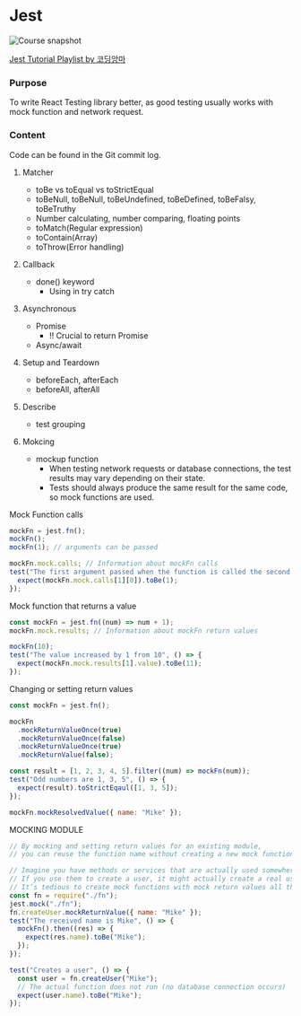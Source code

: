 # Jest

![Course snapshot](https://github.com/user-attachments/assets/007e75b6-f261-4a22-b37f-2c4e5875b965)

[Jest Tutorial Playlist by 코딩앙마](https://www.youtube.com/watch?v=g4MdUjxA-S4&list=PLZKTXPmaJk8L1xCg_1cRjL5huINlP2JKt&index=1)

### Purpose

To write React Testing library better, as good testing usually works with mock function and network request.

### Content

Code can be found in the Git commit log.

1. Matcher

   - toBe vs toEqual vs toStrictEqual
   - toBeNull, toBeNull, toBeUndefined, toBeDefined, toBeFalsy, toBeTruthy
   - Number calculating, number comparing, floating points
   - toMatch(Regular expression)
   - toContain(Array)
   - toThrow(Error handling)

2. Callback

   - done() keyword
     - Using in try catch

3. Asynchronous

   - Promise
     - !! Crucial to return Promise
   - Async/await

4. Setup and Teardown

   - beforeEach, afterEach
   - beforeAll, afterAll

5. Describe

   - test grouping

6. Mokcing

   - mockup function
     - When testing network requests or database connections, the test results may vary depending on their state.
     - Tests should always produce the same result for the same code, so mock functions are used.

Mock Function calls

```js
mockFn = jest.fn();
mockFn();
mockFn(1); // arguments can be passed

mockFn.mock.calls; // Information about mockFn calls
test("The first argument passed when the function is called the second time is 1", () => {
  expect(mockFn.mock.calls[1][0]).toBe(1);
});
```

Mock function that returns a value

```js
const mockFn = jest.fn((num) => num + 1);
mockFn.mock.results; // Information about mockFn return values

mockFn(10);
test("The value increased by 1 from 10", () => {
  expect(mockFn.mock.results[1].value).toBe(11);
});
```

Changing or setting return values

```js
const mockFn = jest.fn();

mockFn
  .mockReturnValueOnce(true)
  .mockReturnValueOnce(false)
  .mockReturnValueOnce(true)
  .mockReturnValue(false);

const result = [1, 2, 3, 4, 5].filter((num) => mockFn(num));
test("Odd numbers are 1, 3, 5", () => {
  expect(result).toStrictEqaul([1, 3, 5]);
});

mockFn.mockResolvedValue({ name: "Mike" });
```

MOCKING MODULE

```js
// By mocking and setting return values for an existing module,
// you can reuse the function name without creating a new mock function

// Imagine you have methods or services that are actually used somewhere.
// If you use them to create a user, it might actually create a real user.
// It’s tedious to create mock functions with mock return values all the time.
const fn = require("./fn");
jest.mock("./fn");
fn.createUser.mockReturnValue({ name: "Mike" });
test("The received name is Mike", () => {
  mockFn().then((res) => {
    expect(res.name).toBe("Mike");
  });
});

test("Creates a user", () => {
  const user = fn.createUser("Mike");
  // The actual function does not run (no database connection occurs)
  expect(user.name).toBe("Mike");
});
```
